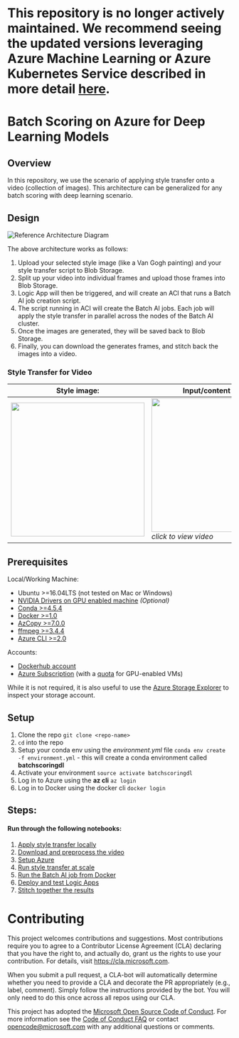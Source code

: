 # This repository is no longer actively maintained. We recommend seeing the updated versions leveraging Azure Machine Learning or Azure Kubernetes Service described in more detail [here](https://docs.microsoft.com/en-us/azure/architecture/reference-architectures/ai/batch-scoring-deep-learning).

# Batch Scoring on Azure for Deep Learning Models

## Overview
In this repository, we use the scenario of applying style transfer onto a video (collection of images). This architecture can be generalized for any batch scoring with deep learning scenario.

## Design
![Reference Architecture Diagram](https://happypathspublic.blob.core.windows.net/assets/batch_scoring_for_dl/arhictecture_diagram)

The above architecture works as follows:
1. Upload your selected style image (like a Van Gogh painting) and your style transfer script to Blob Storage.
2. Split up your video into individual frames and upload those frames into Blob Storage.
3. Logic App will then be triggered, and will create an ACI that runs a Batch AI job creation script.
4. The script running in ACI will create the Batch AI jobs. Each job will apply the style transfer in parallel across the nodes of the Batch AI cluster.
5. Once the images are generated, they will be saved back to Blob Storage.
6. Finally, you can download the generates frames, and stitch back the images into a video.

### Style Transfer for Video

| Style image: | Input/content video: | Output video: | 
|--------|--------|---------|
| <img src="https://happypathspublic.blob.core.windows.net/assets/batch_scoring_for_dl/style_image.jpg" width="300"> | [<img src="https://happypathspublic.blob.core.windows.net/assets/batch_scoring_for_dl/input_video_image_0.jpg" width="300" height="300">](https://happypathspublic.blob.core.windows.net/assets/batch_scoring_for_dl/input_video.mp4 "Input Video") *click to view video* | [<img src="https://happypathspublic.blob.core.windows.net/assets/batch_scoring_for_dl/output_video_image_0.jpg" width="300" height="300">](https://happypathspublic.blob.core.windows.net/assets/batch_scoring_for_dl/output_video.mp4 "Output Video") *click to view video* |

## Prerequisites

Local/Working Machine:
- Ubuntu >=16.04LTS (not tested on Mac or Windows)
- [NVIDIA Drivers on GPU enabled machine](https://linuxconfig.org/how-to-install-the-nvidia-drivers-on-ubuntu-18-04-bionic-beaver-linux) _(Optional)_ 
- [Conda >=4.5.4](https://conda.io/docs/)
- [Docker >=1.0](https://docs.docker.com/install/linux/docker-ce/ubuntu/#install-docker-ce-1) 
- [AzCopy >=7.0.0](https://docs.microsoft.com/en-us/azure/storage/common/storage-use-azcopy-linux?toc=%2fazure%2fstorage%2ffiles%2ftoc.json)
- [ffmpeg >=3.4.4](https://tecadmin.net/install-ffmpeg-on-linux/)
- [Azure CLI >=2.0](https://docs.microsoft.com/en-us/cli/azure/?view=azure-cli-latest)

Accounts:
- [Dockerhub account](https://hub.docker.com/)
- [Azure Subscription](https://azure.microsoft.com/en-us/free/) (with a [quota](https://docs.microsoft.com/en-us/azure/azure-supportability/resource-manager-core-quotas-request) for GPU-enabled VMs)

While it is not required, it is also useful to use the [Azure Storage Explorer](https://azure.microsoft.com/en-us/features/storage-explorer/) to inspect your storage account.

## Setup

1. Clone the repo `git clone <repo-name>`
2. `cd` into the repo
3. Setup your conda env using the _environment.yml_ file `conda env create -f environment.yml` - this will create a conda environment called __batchscoringdl__
4. Activate your environment `source activate batchscoringdl`
5. Log in to Azure using the __az cli__ `az login`
6. Log in to Docker using the docker cli `docker login`

## Steps:

#### Run through the following notebooks:
1. [Apply style transfer locally](./01_apply_style_transfer_locally.ipynb)
2. [Download and preprocess the video](./02_download_and_preprocess_the_video.ipynb)
3. [Setup Azure](./03_setup_azure.ipynb)
4. [Run style transfer at scale](./04_run_style_transfer_at_scale.ipynb)
5. [Run the Batch AI job from Docker](./05_run_the_batch_ai_job_from_docker.ipynb)
6. [Deploy and test Logic Apps](./06_deploy_and_test_logic_apps.ipynb)
7. [Stitch together the results](./07_stitch_together_the_results.ipynb)


# Contributing

This project welcomes contributions and suggestions.  Most contributions require you to agree to a
Contributor License Agreement (CLA) declaring that you have the right to, and actually do, grant us
the rights to use your contribution. For details, visit https://cla.microsoft.com.

When you submit a pull request, a CLA-bot will automatically determine whether you need to provide
a CLA and decorate the PR appropriately (e.g., label, comment). Simply follow the instructions
provided by the bot. You will only need to do this once across all repos using our CLA.

This project has adopted the [Microsoft Open Source Code of Conduct](https://opensource.microsoft.com/codeofconduct/).
For more information see the [Code of Conduct FAQ](https://opensource.microsoft.com/codeofconduct/faq/) or
contact [opencode@microsoft.com](mailto:opencode@microsoft.com) with any additional questions or comments.
